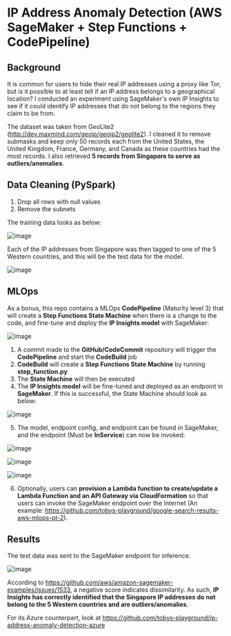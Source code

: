 # IP Address Anomaly Detection (AWS SageMaker + Step Functions + CodePipeline)

## Background

It is common for users to hide their real IP addresses using a proxy like Tor, but is it possible to at least tell if an IP address belongs to a geographical location? I conducted an experiment using SageMaker's own IP Insights to see if it could identify IP addresses that do not belong to the regions they claim to be from.

The dataset was taken from GeoLite2 (http://dev.maxmind.com/geoip/geoip2/geolite2). I cleaned it to remove submasks and keep only 50 records each from the United States, the United Kingdom, France, Germany, and Canada as these countries had the most records. I also retrieved **5 records from Singapore to serve as outliers/anomalies**.

## Data Cleaning (PySpark)

1) Drop all rows with null values
2) Remove the subnets

The training data looks as below:

![image](https://user-images.githubusercontent.com/81354022/156147192-762b6a47-05b7-42b4-94a1-93540e5efc5b.png)

Each of the IP addresses from Singapore was then tagged to one of the 5 Western countries, and this will be the test data for the model.

![image](https://user-images.githubusercontent.com/81354022/156128562-b3891295-ca73-43a9-9f14-417bc8c06990.png)

## MLOps

As a bonus, this repo contains a MLOps **CodePipeline** (Maturity level 3) that will create a **Step Functions State Machine** when there is a change to the code, and fine-tune and deploy the **IP Insights model** with SageMaker:

![image](https://user-images.githubusercontent.com/81354022/156160899-a402f2b5-b791-4e17-96e2-56069a1dc1cc.png)

1) A commit made to the **GitHub/CodeCommit** repository will trigger the **CodePipeline** and start the **CodeBuild** job
2) **CodeBuild** will create a **Step Functions State Machine** by running **step_function.py**
3) The **State Machine** will then be executed
4) The **IP Insights model** will be fine-tuned and deployed as an endpoint in **SageMaker**. If this is successful, the State Machine should look as below:

![image](https://user-images.githubusercontent.com/81354022/156137466-1848c710-06f6-46bb-910a-e8321be73f5f.png)

5) The model, endpoint config, and endpoint can be found in SageMaker, and the endpoint (Must be **InService**) can now be invoked:

![image](https://user-images.githubusercontent.com/81354022/156137803-fc676d7d-00c0-42e2-855c-d9b20255f8ec.png)

![image](https://user-images.githubusercontent.com/81354022/156137857-8bd57736-8ea8-447e-99d5-3e96608e0ee5.png)

![image](https://user-images.githubusercontent.com/81354022/156137941-fd11a8af-6444-420f-a250-06c2b536b953.png)

6) Optionally, users can **provision a Lambda function to create/update a Lambda Function and an API Gateway via CloudFormation** so that users can invoke the SageMaker endpoint over the Internet (An example: https://github.com/tobys-playground/google-search-results-aws-mlops-pt-2).

## Results

The test data was sent to the SageMaker endpoint for inference.

![image](https://user-images.githubusercontent.com/81354022/156130007-1bfec8c9-2618-4dde-94f4-6ab6aa348d64.png)

According to https://github.com/aws/amazon-sagemaker-examples/issues/1533, a negative score indicates dissimilarity. As such, **IP Insights has correctly identified that the Singapore IP addresses do not belong to the 5 Western countries and are outliers/anomalies**.

For its Azure counterpart, look at https://github.com/tobys-playground/ip-address-anomaly-detection-azure
